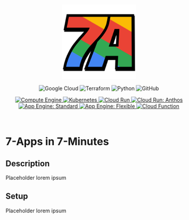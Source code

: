 <p align="center">
  <img src="./docs/logo.png" alt="7-Apps in 7-Minutes" width="200"/>
</p>
<p align="center">
  <img src="https://img.shields.io/badge/Google%20Cloud-EA4335?logo=google-cloud&logoColor=white" alt="Google Cloud">
  <img src="https://img.shields.io/badge/Terraform-623CE4?logo=terraform" alt="Terraform">
  <img src="https://img.shields.io/badge/Python-0073B7?logo=python&logoColor=white" alt="Python">
  <img src="https://img.shields.io/github/stars/servian/7apps-google-cloud?style=social" alt="GitHub">
</p>
<p align="center">
  <a href="https://compute.7apps.cloud">
    <img src="https://img.shields.io/endpoint?label=Compute%20Engine&url=https%3A%2F%2Fcompute.7apps.cloud%2F%3Fbadge" alt="Compute Engine">
  </a>
  <a href="https://kubernetes.7apps.cloud">
    <img src="https://img.shields.io/endpoint?label=Kubernetes&url=https%3A%2F%2Fkubernetes.7apps.cloud%2F%3Fbadge" alt="Kubernetes">
  </a>
  <a href="https://run.7apps.cloud">
    <img src="https://img.shields.io/endpoint?label=Cloud%20Run&url=https%3A%2F%2Frun.7apps.cloud%2F%3Fbadge" alt="Cloud Run">
  </a>
  <a href="https://run-anthos.7apps.cloud">
    <img src="https://img.shields.io/endpoint?label=Cloud%20Run%3A%20Anthos&url=https%3A%2F%2Frun-anthos.7apps.cloud%2F%3Fbadge" alt="Cloud Run: Anthos">
  </a>
  <a href="https://standard.7apps.cloud">
    <img src="https://img.shields.io/endpoint?label=App%20Engine%3A%20Standard&url=https%3A%2F%2Fstandard.7apps.cloud%2F%3Fbadge" alt="App Engine: Standard">
  </a>
  <a href="https://flexible.7apps.cloud">
    <img src="https://img.shields.io/endpoint?label=App%20Engine%3A%20Flexible&url=https%3A%2F%2Fflex.7apps.cloud%2F%3Fbadge" alt="App Engine: Flexible">
  </a>
  <a href="https://function.7apps.cloud">
    <img src="https://img.shields.io/endpoint?label=Cloud%20Function&url=https%3A%2F%2Ffunction.7apps.cloud%2F%3Fbadge" alt="Cloud Function">
  </a>
</p>
<br />

# 7-Apps in 7-Minutes

## Description

Placeholder lorem ipsum

## Setup

Placeholder lorem ipsum
